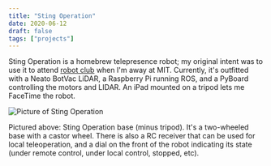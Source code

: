 ```yaml
---
title: "Sting Operation"
date: 2020-06-12
draft: false
tags: ["projects"]
---
```


Sting Operation is a homebrew telepresence robot; my original intent was to use it to attend [robot club](http://hbrobotics.org/ ) when I'm away at MIT.  Currently, it's outfitted with a Neato BotVac LiDAR, a Raspberry Pi running ROS, and a PyBoard controlling the motors and LIDAR. An iPad mounted on a tripod lets me FaceTime the robot.

![Picture of Sting Operation](/img/stingoperation.jpg)

Pictured above: Sting Operation base (minus tripod). It's a two-wheeled base with a castor wheel.  There is also a RC receiver that can be used for local teleoperation, and a dial on the front of the robot indicating its state (under remote control, under local control, stopped, etc).
